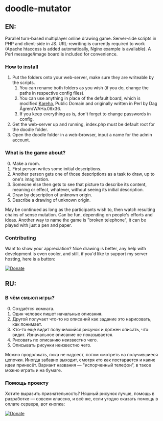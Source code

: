 ﻿# doodle-mutator

## EN:

Parallel turn-based multiplayer online drawing game.
Server-side scripts in PHP and client-side in JS.
URL-rewriting is currently required to work (Apache htaccess is added automatically, Nginx example is available).
A Perl message/image board is included for convenience.

### How to install

1. Put the folders onto your web-server, make sure they are writeable by the scripts.
	1. You can rename both folders as you wish (if you do, change the paths in respective config files).
	2. You can use anything in place of the default board, which is modified [Kareha](http://wakaba.c3.cx/s/web/wakaba_kareha), Public Domain and originally written in Perl by Dag Ågren/WAHa.06x36.
	3. If you keep everything as is, don't forget to change passwords in config.
2. Get the web-server up and running, index.php must be default root for the doodle folder.
3. Open the doodle folder in a web-browser, input a name for the admin account.

### What is the game about?

0. Make a room.
1. First person writes some initial descriptions.
2. Another person gets one of those descriptions as a task to draw, up to one's imagination.
3. Someone else then gets to see that picture to describe its content, meaning or effect, whatever, without seeing its initial description.
4. Draw by description of unknown origin.
5. Describe a drawing of unknown origin.

May be continued as long as the participants wish to, then watch resulting chains of sense mutation.
Can be fun, depending on people's efforts and ideas.
Another way to name the game is "broken telephone", it can be played with just a pen and paper.

### Contributing

Want to show your appreciation?
Nice drawing is better, any help with development is even cooler, and still, if you'd like to support my server hosting, here is a button:

[![Donate](https://img.shields.io/badge/Donate-PayPal-blue.svg)](https://www.paypal.com/cgi-bin/webscr?cmd=_s-xclick&hosted_button_id=PY8G49CJCDQLU)

## RU:

### В чём смысл игры?

0. Создаётся комната.
1. Один человек пишет начальные описания.
2. Другой получает что-то из описаний как задание это нарисовать, как понимает.
3. Кто-то ещё видит получившийся рисунок и должен описать, что видит. Изначальное описание не показывается.
4. Рисовать по описанию неизвестно чего.
5. Описывать рисунки неизвестно чего.

Можно продолжать, пока не надоест, потом смотреть на получившиеся цепочки.
Иногда забавно выходит, смотря кто как постарается и какие идеи принесёт.
Вариант названия — "испорченный телефон", в такое можно играть и на бумаге.

### Помощь проекту

Хотите выразить признательность?
Няшный рисунок лучше, помощь в разработке — совсем классно, и всё же, если угодно оказать помощь в оплате сервера, вот кнопка:

[![Donate](https://img.shields.io/badge/Donate-PayPal-blue.svg)](https://www.paypal.com/cgi-bin/webscr?cmd=_s-xclick&hosted_button_id=PY8G49CJCDQLU)